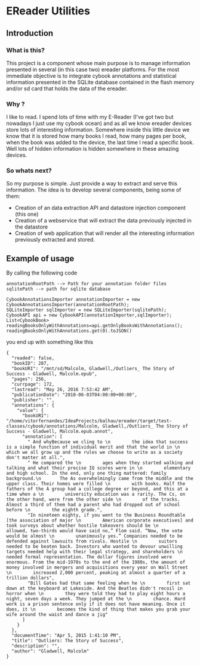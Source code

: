 # EReader Utilities

## Introduction

### What is this?

This project is a component whose main purpose is to manage information presented in several (in this case two) ereader platforms. For the most immediate objective is to integrate cybook annotations and statistical information presented in the SQLite database contained in the flash memory and/or sd card that holds the data of the ereader.

### Why ?

I like to read. I spend lots of time with my E-Reader (I've got two but nowadays I just use my cybook ocean) and as all we know ereader devices store lots of interesting information. Somewhere inside this little device we know that it is stored how many books I read, how many pages per book, when the book was added to the device, the last time I read a specific book. Well lots of hidden information is hidden somewhere in these amazing devices.

### So whats next?
So my purpose is simple. Just provide a way to extract and serve this information. The idea is to develop several components, being some of them:

* Creation of an data extraction API and datastore injection component (this one)
* Creation of a webservice that will extract the data previously injected in the datastore
* Creation of web application that will render all the interesting information previously extracted and stored.

## Example of usage

By calling the following code

    annotationRootPath --> Path for your annotation folder files
    sqlitePath --> path for sqlite database

    CybookAnnotationsImporter annotationImporter = new CybookAnnotationsImporter(annotationRootPath);
    SQLiteImporter sqlImporter = new SQLiteImporter(sqlitePath);
    CybookAPI api = new CybookAPI(annotationImporter,sqlImporter);
    List<CybookBook> readingBooksOnlyWithAnnotations=api.getOnlyBooksWithAnnotations();
    readingBooksOnlyWithAnnotations.get(0).toJSON()

you end up with something like this

    {
      "readed": false,
      "bookID": 287,
      "bookURI": "/mnt/sd/Malcolm, Gladwell,/Outliers_ The Story of Success - Gladwell, Malcolm.epub",
      "pages": 256,
      "currpage": 172,
      "lastread": "May 26, 2016 7:53:42 AM",
      "publicationDate": "2010-06-03T04:00:00+00:00",
      "publisher": "",
      "annotations": {
        "value": {
          "bookURI": "/home/vitorfernandes/IdeaProjects/balhau/ereader/target/test-classes/cybook/annotations/Malcolm, Gladwell,/Outliers_ The Story of Success - Gladwell, Malcolm.epub.annot",
          "annotation": [
            " And whyBecause we cling to \n        the idea that success is a simple function of individual merit and that the world in \n        which we all grow up and the rules we choose to write as a society don't matter at all.",
            " He compared the \n        ages when they started walking and talking and what their precise IQ scores were in \n        elementary and high school. In the end, only one thing mattered: family background.\n       The As overwhelmingly came from the middle and the upper class. Their homes were filled \n        with books. Half the fathers of the A group had a college degree or beyond, and this at a time when a \n        university education was a rarity. The Cs, on the other hand, were from the other side \n        of the tracks. Almost a third of them had a parent who had dropped out of school before \n        the eighth grade.",
            "In nineteen eighty, if you went to the Business Roundtable [the association of major \n        American corporate executives] and took surveys about whether hostile takeovers should be \n        allowed, two-thirds would have said no,” Flom said. “Now, the vote would be almost \n        unanimously yes.” Companies needed to be defended against lawsuits from rivals. Hostile \n        suitors needed to be beaten back. Investors who wanted to devour unwilling targets needed help with their legal strategy, and shareholders \n        needed formal representation. The dollar figures involved were enormous. From the mid-1970s to the end of the 1980s, the amount of money involved in mergers and acquisitions every year on Wall Street \n        increased 2,000 percent, peaking at almost a quarter of a trillion dollars",
            "Bill Gates had that same feeling when he \n        first sat down at the keyboard at Lakeside. And the Beatles didn't recoil in horror when \n        they were told they had to play eight hours a night, seven days a week. They jumped at the \n        chance. Hard work is a prison sentence only if it does not have meaning. Once it does, it \n        becomes the kind of thing that makes you grab your wife around the waist and dance a jig"
          ]
        }
      },
      "documentTime": "Apr 5, 2015 1:41:10 PM",
      "title": "Outliers: The Story of Success",
      "description": "",
      "author": "Gladwell, Malcolm"
    }

